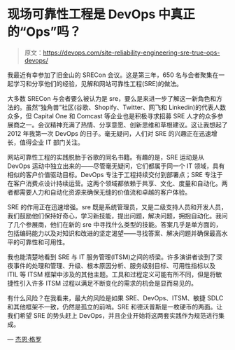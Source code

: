 # 现场可靠性工程是 DevOps 中真正的“Ops”吗？

> 原文：<https://devops.com/site-reliability-engineering-sre-true-ops-devops/>

我最近有幸参加了旧金山的 SRECon 会议。这是第三年，650 名与会者聚集在一起学习和分享他们的经验，见解和网站可靠性工程(SRE)的做法。

大多数 SRECon 与会者要么被认为是 sre，要么是来进一步了解这一新角色和方法的。虽然“独角兽”社区(谷歌、Shopify、Twitter、网飞和 Linkedin)的代表人数众多，但 Capital One 和 Comcast 等企业也是积极寻求招募 SRE 人才的众多参展商之一。会议精神充满了热情、分享意愿、创新思维和草根建议。这让我想起了 2012 年我第一次 DevOps 的日子。毫无疑问，人们对 SRE 的兴趣正在迅速增长，值得企业 IT 部门关注。

网站可靠性工程的实践脱胎于谷歌的同名书籍。有趣的是，SRE 运动是从 DevOps 运动中独立出来的——尽管毫无疑问，它们都属于同一个 IT 领域，具有相似的客户价值驱动目标。DevOps 专注于工程持续交付到部署点；SRE 专注于在客户消费点设计持续运营。这两个领域都依赖于共享、文化、度量和自动化。两者都需要人力和自动化资源来确保无缝的价值流和卓越的客户体验。

SRE 的作用正在迅速增强。sre 既是系统管理员，又是二级支持人员和开发人员，我们鼓励他们保持好奇心，学习新技能，提出问题，解决问题，拥抱自动化。我问了几个参展商，他们在新的 sre 中寻找什么类型的技能。答案几乎是单方面的，包括编码能力以及对知识和改进的坚定渴望——寻找答案、解决问题并确保最高水平的可靠性和可用性。

我也能清楚地看到 SRE 与 IT 服务管理(ITSM)之间的桥梁。许多演讲者谈到了深夜事件的处理和管理、升级、根本原因分析、服务级别目标、可用性指标以及 ITIL 等 ITSM 框架中涉及的其他主题。工具和过程定义可能有所不同，但是将敏捷性引入许多 ITSM 过程以满足不断变化的需求的机会是显而易见的。

有什么风险？在我看来，最大的风险是如果 SRE、DevOps、ITSM、敏捷 SDLC 和其他框架不一致，仍然是孤立的前哨。SRE 和德沃普斯是一枚硬币的两面。让我们希望 SRE 的势头赶上 DevOps，并且企业开始将这两套实践作为规范进行集成。

— [杰恩·格罗](https://devops.com/author/jgroll/)